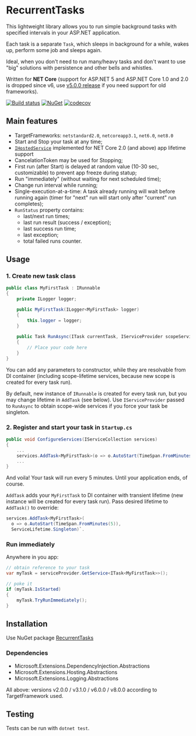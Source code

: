 # RecurrentTasks

This lightweight library allows you to run simple background tasks with specified intervals in your ASP.NET application. 

Each task is a separate `Task`, which sleeps in background for a while, wakes up, perform some job and sleeps again.

Ideal, when you don't need to run many/heavy tasks and don't want to use "big" solutions with persistence and other bells and whistles.

Written for **NET Core** (support for ASP.NET 5 and ASP.NET Core 1.0 and 2.0 is dropped since v6, use [v5.0.0 release](https://github.com/justdmitry/RecurrentTasks/releases/tag/v5.0.0) if you need support for old frameworks).

[![Build status](https://ci.appveyor.com/api/projects/status/uucaowlbcxybi4v6/branch/master?svg=true)](https://ci.appveyor.com/project/justdmitry/recurrenttasks/branch/master) 
[![NuGet](https://img.shields.io/nuget/v/RecurrentTasks.svg?maxAge=86400&style=flat)](https://www.nuget.org/packages/RecurrentTasks/) 
[![codecov](https://codecov.io/gh/justdmitry/RecurrentTasks/branch/master/graph/badge.svg)](https://codecov.io/gh/justdmitry/RecurrentTasks)

## Main features

* TargetFrameworks: `netstandard2.0`, `netcoreapp3.1`, `net6.0`, `net8.0`
* Start and Stop your task at any time;
* [`IHostedService`](https://docs.microsoft.com/en-us/dotnet/standard/microservices-architecture/multi-container-microservice-net-applications/background-tasks-with-ihostedservice) implemented for NET Core 2.0 (and above) app lifetime support
* CancelationToken may be used for Stopping;
* First run (after Start) is delayed at random value (10-30 sec, customizable) to prevent app freeze during statup;
* Run "immediately" (without waiting for next scheduled time);
* Change run interval while running;
* Single-execution-at-a-time: A task already running will wait before running again (timer for "next" run will start only after "current" run completes);
* `RunStatus` property contains:
    * last/next run times;
    * last run result (success / exception);
    * last success run time;
    * last exception;
    * total failed runs counter.

## Usage

### 1. Create new task class

```csharp
public class MyFirstTask : IRunnable
{
    private ILogger logger;

    public MyFirstTask(ILogger<MyFirstTask> logger)
    {
        this.logger = logger;
    }
    
    public Task RunAsync(ITask currentTask, IServiceProvider scopeServiceProvider, CancellationToken cancellationToken)
    {
        // Place your code here
    }
}
```

You can add any parameters to constructor, while they are resolvable from DI container (including scope-lifetime services, because new scope is created for every task run).

By default, new instance of `IRunnable` is created for every task run, but you may change lifetime in `AddTask` (see below). Use `IServiceProvider` passed to `RunAsync` to obtain scope-wide services if you force your task be singleton.

### 2. Register and start your task in `Startup.cs`


```csharp
public void ConfigureServices(IServiceCollection services)
{
    ...
    services.AddTask<MyFirstTask>(o => o.AutoStart(TimeSpan.FromMinutes(5)));
    ...
}

```

And voila! Your task will run every 5 minutes. Until your application ends, of course.

`AddTask` adds your `MyFirstTask` to DI container with transient lifetime (new instance will be created for every task run). Pass desired lifetime to `AddTask()` to override: 
```csharp
services.AddTask<MyFirstTask>(
  o => o.AutoStart(TimeSpan.FromMinutes(5)),
  ServiceLifetime.Singleton)`.
```

### Run immediately

Anywhere in you app:

```csharp
// obtain reference to your task
var myTask = serviceProvider.GetService<ITask<MyFirstTask>>();

// poke it
if (myTask.IsStarted)
{
    myTask.TryRunImmediately();
}
```

## Installation

Use NuGet package [RecurrentTasks](https://www.nuget.org/packages/RecurrentTasks/)

### Dependencies

* Microsoft.Extensions.DependencyInjection.Abstractions
* Microsoft.Extensions.Hosting.Abstractions
* Microsoft.Extensions.Logging.Abstractions

All above: versions v2.0.0 / v3.1.0 / v6.0.0 / v8.0.0 according to TargetFramework used.

## Testing

Tests can be run with `dotnet test`.
